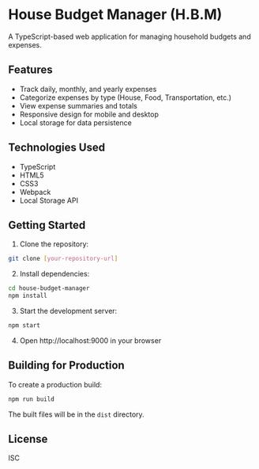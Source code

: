 # House Budget Manager (H.B.M)

A TypeScript-based web application for managing household budgets and expenses.

## Features

- Track daily, monthly, and yearly expenses
- Categorize expenses by type (House, Food, Transportation, etc.)
- View expense summaries and totals
- Responsive design for mobile and desktop
- Local storage for data persistence

## Technologies Used

- TypeScript
- HTML5
- CSS3
- Webpack
- Local Storage API

## Getting Started

1. Clone the repository:
```bash
git clone [your-repository-url]
```

2. Install dependencies:
```bash
cd house-budget-manager
npm install
```

3. Start the development server:
```bash
npm start
```

4. Open http://localhost:9000 in your browser

## Building for Production

To create a production build:

```bash
npm run build
```

The built files will be in the `dist` directory.

## License

ISC 